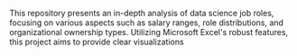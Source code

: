 This repository presents an in-depth analysis of data science job roles, focusing on various aspects such as salary ranges, role distributions, and organizational ownership types. Utilizing Microsoft Excel's robust features, this project aims to provide clear visualizations
